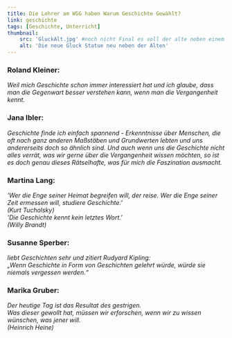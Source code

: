 ```yaml
---
title: Die Lehrer am WGG haben Warum Geschichte Gewählt?
link: geschichte
tags: [Geschichte, Unterricht]
thumbnail: 
    src: 'GluckAlt.jpg' #noch nicht Final es soll der alte neben einem neuen editiert werden (siehe alt text)
    alt: 'Die neue Gluck Statue neu neben der Alten'
---
```


### Roland Kleiner:
*Weil mich Geschichte schon immer interessiert hat und ich glaube, dass man die Gegenwart besser verstehen kann, wenn man die Vergangenheit kennt.*

### Jana Ibler:
*Geschichte finde ich einfach spannend - Erkenntnisse über Menschen, die oft nach ganz anderen Maßstäben und Grundwerten lebten und uns andererseits doch so ähnlich sind. Und auch wenn uns die Geschichte nicht alles verrät, was wir gerne über die Vergangenheit wissen möchten, so ist es doch genau dieses Rätselhafte, was für mich die Faszination ausmacht.*

### Martina Lang:
*'Wer die Enge seiner Heimat begreifen will, der reise. Wer die Enge seiner Zeit ermessen will, studiere Geschichte.' <br>
(Kurt Tucholsky) <br>
'Die Geschichte kennt kein letztes Wort.'<br>
(Willy Brandt)*

### Susanne Sperber: 
*liebt Geschichten sehr und zitiert Rudyard Kipling: <br>
„Wenn Geschichte in Form von Geschichten gelehrt würde, würde sie niemals vergessen werden.“*

### Marika Gruber:
*Der heutige Tag ist das Resultat des gestrigen. <br>
Was dieser gewollt hat, müssen wir erforschen, wenn wir zu wissen wünschen, was jener will. <br>
(Heinrich Heine)*